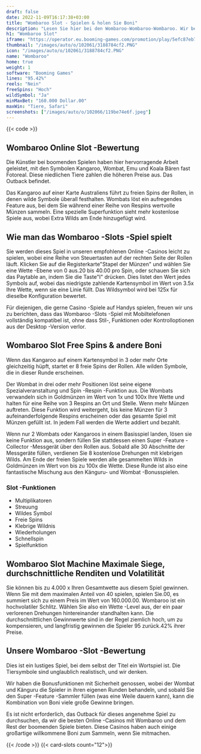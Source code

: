 ```yaml
---
draft: false
date: 2022-11-09T16:17:38+03:00
title: "Wombaroo Slot - Spielen & holen Sie Boni"
description: "Lesen Sie hier bei den Wombaroo-Wombaroo-Wombaroo. Wir betrachten das Gameplay, Features, wo man die größten Casino -Boni finden kann."
h1: "Wombaroo Slot"
iframe: "https://operator.eu.booming-games.com/promotion/play/5efc87eb737b430014d75bac/desktop/demo-links/en"
thumbnail: "/images/auto/o/102061/3188784cf2.PNG"
icon: "/images/auto/o/102061/3188784cf2.PNG"
name: "Wombaroo"
home: true
weight: 1
software: "Booming Games"
lines: "95.42%"
reels: "Nein"
freeSpins: "Hoch"
wildSymbol: "Ja"
minMaxBet: "160.000 Dollar.00"
maxWin: "Tiere, Safari"
screenshots: ["/images/auto/o/102066/119be74e6f.jpeg"]
---
```


{{< code >}}<h2>Wombaroo Online Slot -Bewertung</h2><p>Die Künstler bei boomenden Spielen haben hier hervorragende Arbeit geleistet, mit den Symbolen Kangaroo, Wombat, Emu und Koala Bären fast Fotoreal. Diese niedlichen Tiere zahlen die höheren Preise aus. Das Outback befindet.</p><p>Das Kangaroo auf einer Karte Australiens führt zu freien Spins der Rollen, in denen wilde Symbole überall festhalten. Wombats löst ein aufregendes Feature aus, bei dem Sie während einer Reihe von Respins wertvolle Münzen sammeln. Eine spezielle Superfunktion sieht mehr kostenlose Spiele aus, wobei Extra Wilds am Ende hinzugefügt wird.</p><h2>Wie man das Wombaroo -Slots -Spiel spielt</h2><p>Sie werden dieses Spiel in unseren empfohlenen Online -Casinos leicht zu spielen, wobei eine Reihe von Steuertasten auf der rechten Seite der Rollen läuft. Klicken Sie auf die Registerkarte"Stapel der Münzen" und wählen Sie eine Wette -Ebene von 0 aus.20 bis 40.00 pro Spin, oder schauen Sie sich das Paytable an, indem Sie die Taste"I" drücken. Dies listet den Wert jedes Symbols auf, wobei das niedrigste zahlende Kartensymbol im Wert von 3.5x Ihre Wette, wenn sie eine Linie füllt. Das Wildsymbol wird bei 125x für dieselbe Konfiguration bewertet.</p><p>Für diejenigen, die gerne Casino -Spiele auf Handys spielen, freuen wir uns zu berichten, dass das Wombaroo -Slots -Spiel mit Mobiltelefonen vollständig kompatibel ist, ohne dass Stil-, Funktionen oder Kontrolloptionen aus der Desktop -Version verlor.</p><h2>Wombaroo Slot Free Spins & andere Boni</h2><p>Wenn das Kangaroo auf einem Kartensymbol in 3 oder mehr Orte gleichzeitig hüpft, startet er 8 freie Spins der Rollen. Alle wilden Symbole, die in dieser Runde erscheinen.</p><p>Der Wombat in drei oder mehr Positionen löst seine eigene Spezialveranstaltung und Spin -Respin -Funktion aus. Die Wombats verwandeln sich in Goldmünzen im Wert von 1x und 100x Ihre Wette und halten für eine Reihe von 3 Respins an Ort und Stelle. Wenn mehr Münzen auftreten. Diese Funktion wird weitergeht, bis keine Münzen für 3 aufeinanderfolgende Respins erscheinen oder das gesamte Spiel mit Münzen gefüllt ist. In jedem Fall werden die Werte addiert und bezahlt.</p><p>Wenn nur 2 Wombats oder Kangaroos in einem Basisspiel landen, lösen sie keine Funktion aus, sondern füllen Sie stattdessen einen Super -Feature -Collector -Messgerät über den Rollen aus. Sobald alle 30 Abschnitte der Messgeräte füllen, verdienen Sie 8 kostenlose Drehungen mit klebrigen Wilds. Am Ende der freien Spiele werden alle gesammelten Wilds in Goldmünzen im Wert von bis zu 100x die Wette. Diese Runde ist also eine fantastische Mischung aus den Känguru- und Wombat -Bonusspielen.</p><h3>
Slot -Funktionen</h3><ul>
<li></span>
Multiplikatoren</li>
<li></span>
Streuung</li>
<li></span>
Wildes Symbol</li>
<li></span>
Freie Spins</li>
<li></span>
Klebrige Wildnis</li>
<li></span>
Wiederholungen</li>
<li></span>
Schnellspin</li>
<li></span>
Spielfunktion</li></ul><h2>Wombaroo Slot Machine Maximale Siege, durchschnittliche Renditen und Volatilität</h2><p>Sie können bis zu 4.000 x Ihren Gesamtwette aus diesem Spiel gewinnen. Wenn Sie mit dem maximalen Anteil von 40 spielen, spielen Sie.00, es summiert sich zu einem Preis im Wert von 160.000.00. Wombaroo ist ein hochvolatiler Schlitz. Wählen Sie also ein Wette -Level aus, der ein paar verlorenen Drehungen hintereinander standhalten kann. Die durchschnittlichen Gewinnwerte sind in der Regel ziemlich hoch, um zu kompensieren, und langfristig gewinnen die Spieler 95 zurück.42% ihrer Preise.</p><h2>Unsere Wombaroo -Slot -Bewertung</h2><p>Dies ist ein lustiges Spiel, bei dem selbst der Titel ein Wortspiel ist. Die Tiersymbole sind unglaublich realistisch, und wir denken.</p><p>Wir haben die Bonusfunktionen mit Sicherheit genossen, wobei der Wombat und Känguru die Spieler in ihren eigenen Runden behandeln, und sobald Sie den Super -Feature -Sammler füllen (was eine Weile dauern kann), kann die Kombination von Boni viele große Gewinne bringen.</p><p>Es ist nicht erforderlich, das Outback für dieses angenehme Spiel zu durchsuchen, da wir die besten Online -Casinos mit Wombaroo und dem Rest der boomenden Spiele bieten. Diese Casinos haben auch einige großartige willkommene Boni zum Sammeln, wenn Sie mitmachen.</p>{{< /code >}}
{{< card-slots count="12">}}